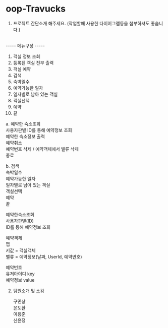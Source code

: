 # oop-Travucks
1. 프로젝트 간단소개 해주세요. (작업할때 사용한 다이어그램등을 첨부하셔도 좋습니다.) <br>
<br>
----- 메뉴구성 ----- <br>

1. 객실 정보 조회<br>
2. 등록된 객실 전부 출력<br>
3. 객실 예약<br>
4. 검색<br>
5. 숙박일수<br>
6. 예약가능한 일자<br>
7. 일자별로 남아 있는 객실<br>
8. 객실선택<br>
9. 예약<br>
10. 끝<br>


a. 예약한 숙소조회<br>
사용자판별 ID를 통해 예약정보 조회<br>
예약한 숙소정보 출력<br>
	예약취소<br>
	예약번호 삭제 / 예약객체에서 밸류 삭제<br>
	종료<br>

b. 검색<br>
숙박일수<br>
예약가능한 일자<br>
일자별로 남아 있는 객실<br>
객실선택<br>
예약<br>
끝<br>

예약한숙소조회<br>
사용자판별(ID)<br>
ID를 통해 예약정보 조회<br>

예약객체<br>
맵<br>
키값 = 객실객체<br>
밸류 = 예약정보(날짜, UserId, 예약번호)<br>

예약번호<br>
유저아이디 key<br>
예약정보 value<br>

2. 팀원소개 및 소감<br>
   
   구민상<br>
   윤도환<br>
   이용준<br>
   신윤정<br>
